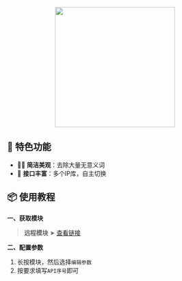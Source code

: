 <div align="center">
    
<img src="https://raw.githubusercontent.com/cc63/Surge/main/Module/Panel/IP-info/Moore/IP.png" width="280">

</div>

## 🌟 特色功能

- 🧑‍🎨 **简洁美观**：去除大量无意义词
- 📱 **接口丰富**：多个IP库，自主切换

## 📦 使用教程

**一、获取模块**

> **远程模块** ➤  [查看链接](https://raw.githubusercontent.com/cc63/Surge/main/Module/Panel/IP-info/Moore/IP-info.sgmodule)


**二、配置参数**

1. 长按模块，然后选择`编辑参数`
2. 按要求填写`API序号`即可
